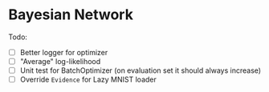 # Bayesian Network

Todo:
- [ ] Better logger for optimizer 
- [ ] "Average" log-likelihood
- [ ] Unit test for BatchOptimizer (on evaluation set it should always increase)
- [ ] Override `Evidence` for Lazy MNIST loader
